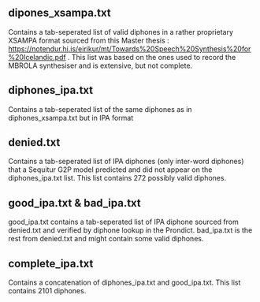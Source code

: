 ## dipones_xsampa.txt
Contains a tab-seperated list of valid diphones in a rather proprietary XSAMPA format sourced from this Master thesis : https://notendur.hi.is/eirikur/mt/Towards%20Speech%20Synthesis%20for%20Icelandic.pdf . This list was based on the ones used to record the MBROLA synthesiser and is extensive, but not complete.

## diphones_ipa.txt
Contains a tab-seperated list of the same diphones as in diphones_xsampa.txt but in IPA format

## denied.txt
Contains a tab-seperated list of IPA diphones (only inter-word diphones) that a Sequitur G2P model predicted and did not appear on the diphones_ipa.txt list. This list contains 272 possibly valid diphones.

## good_ipa.txt & bad_ipa.txt
good_ipa.txt contains a tab-seperated list of IPA diphone sourced from denied.txt and verified by diphone lookup in the Prondict. bad_ipa.txt is the rest from denied.txt and might contain some valid diphones.

## complete_ipa.txt
Contains a concatenation of diphones_ipa.txt and good_ipa.txt. This list contains 2101 diphones.

